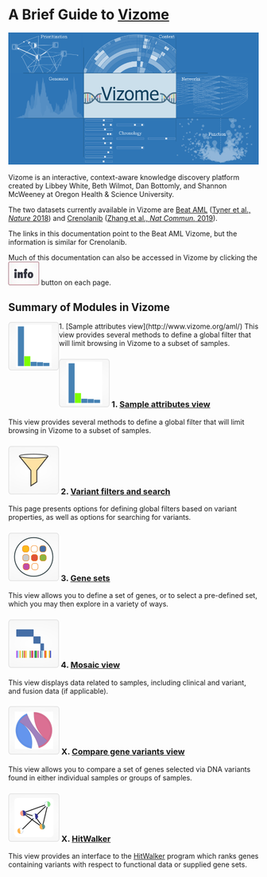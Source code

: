 # A Brief Guide to [**Vizome**](http://www.vizome.org)

![vizome_main](img/vizome_main.png)

Vizome is an interactive, context-aware knowledge discovery platform created by Libbey White, Beth Wilmot, Dan Bottomly, and Shannon McWeeney at Oregon Health & Science University.

The two datasets currently available in Vizome are [Beat AML](http://vizome.org/aml/) ([Tyner et al., *Nature* 2018](https://www.nature.com/articles/s41586-018-0623-z)) and [Crenolanib](http://vizome.org/crenolanib/) ([Zhang et al., *Nat Commun.* 2019](https://www.nature.com/articles/s41467-018-08263-x)). 

The links in this documentation point to the Beat AML Vizome, but the information is similar for Crenolanib.

Much of this documentation can also be accessed in Vizome by clicking the ![info_button](img/info_button.jpg) button on each page.

## Summary of Modules in Vizome

<img align="left" src="img/samples_bar.png">
1. [Sample attributes view](http://www.vizome.org/aml/)
This view provides several methods to define a global filter that will limit browsing in Vizome to a subset of samples.
<br>

### ![samples_bar](img/samples_bar.png) 1. [Sample attributes view](http://www.vizome.org/aml/)
This view provides several methods to define a global filter that will limit browsing in Vizome to a subset of samples.

### ![variants](img/variants.png) 2. [Variant filters and search](http://www.vizome.org/aml/variant_filter/)
This page presents options for defining global filters based on variant properties, as well as options for searching for variants.

### ![genesets_main](img/genesets_main.png) 3. [Gene sets](http://vizome.org/aml/geneset/)
This view allows you to define a set of genes, or to select a pre-defined set, which you may then explore in a variety of ways.

### ![mosaic](img/mosaic.png) 4. [Mosaic view](http://vizome.org/aml/mosaic/)
This view displays data related to samples, including clinical and variant, and fusion data (if applicable).

### ![compare](img/compare.png) X. [Compare gene variants view](http://vizome.org/aml/compare_genes/)
This view allows you to compare a set of genes selected via DNA variants found in either individual samples or groups of samples.

### ![hitwalker](img/hitwalker.png) X. [HitWalker](http://vizome.org/aml/hitwalker/)
This view provides an interface to the [HitWalker](https://www.ncbi.nlm.nih.gov/pmc/articles/PMC3570211/) program which ranks genes containing variants with respect to functional data or supplied gene sets.
